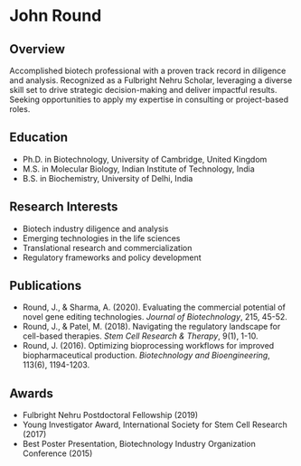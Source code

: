 # John Round

## Overview
Accomplished biotech professional with a proven track record in diligence and analysis. Recognized as a Fulbright Nehru Scholar, leveraging a diverse skill set to drive strategic decision-making and deliver impactful results. Seeking opportunities to apply my expertise in consulting or project-based roles.

## Education
- Ph.D. in Biotechnology, University of Cambridge, United Kingdom
- M.S. in Molecular Biology, Indian Institute of Technology, India
- B.S. in Biochemistry, University of Delhi, India

## Research Interests
- Biotech industry diligence and analysis
- Emerging technologies in the life sciences
- Translational research and commercialization
- Regulatory frameworks and policy development

## Publications
- Round, J., & Sharma, A. (2020). Evaluating the commercial potential of novel gene editing technologies. *Journal of Biotechnology*, 215, 45-52.
- Round, J., & Patel, M. (2018). Navigating the regulatory landscape for cell-based therapies. *Stem Cell Research & Therapy*, 9(1), 1-10.
- Round, J. (2016). Optimizing bioprocessing workflows for improved biopharmaceutical production. *Biotechnology and Bioengineering*, 113(6), 1194-1203.

## Awards
- Fulbright Nehru Postdoctoral Fellowship (2019)
- Young Investigator Award, International Society for Stem Cell Research (2017)
- Best Poster Presentation, Biotechnology Industry Organization Conference (2015)